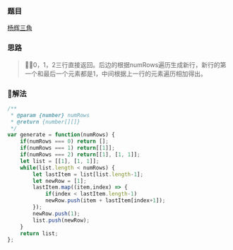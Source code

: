 ### 题目

[杨辉三角](https://leetcode-cn.com/problems/pascals-triangle/description/)

### 思路

> 0，1，2三行直接返回。后边的根据numRows遍历生成新行，新行的第一个和最后一个元素都是1，中间根据上一行的元素遍历相加得出。

### 解法

```js
/**
 * @param {number} numRows
 * @return {number[][]}
 */
var generate = function(numRows) {
    if(numRows === 0) return [];
    if(numRows === 1) return[[1]];
    if(numRows === 2) return[[1], [1, 1]];
    let list = [[1], [1, 1]];
    while(list.length < numRows) {
        let lastItem = list[list.length-1];
        let newRow = [1];
        lastItem.map((item,index) => {
            if(index < lastItem.length-1)
            newRow.push(item + lastItem[index+1]);
        });
        newRow.push(1);
        list.push(newRow);
    }
    return list;
};
```
